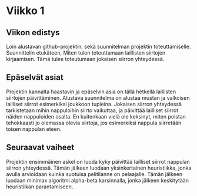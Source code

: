# Viikko 1

## Viikon edistys
Loin alustavan github-projektin, sekä suunnitelman projektin toteuttamiselle. Suunnittelin etukäteen, Miten tulen toteuttamaan laillisten siirtojen kirjaamisen. Tämä tulee toteutumaan jokaisen siirron yhteydessä.

## Epäselvät asiat
Projektin kannalta haastavin ja epäselvin asia on tällä hetkellä laillisten siirtojen päivittäminen. Alustava suunnitelma on alustaa mustan ja valkoisen lailliset siirrot esimerkiksi joukkoon tupleina. Jokaisen siirron yhteydessä tarkistetaan mihin nappuloihin siirto vaikuttaa, ja päivittää lailliset siirrot näiden nappuloiden osalta. En kuitenkaan vielä ole keksinyt, miten poistan tehokkaasti jo olemassa olevia siirtoja, jos esimerkiksi nappula siirretään toisen nappulan eteen.

## Seuraavat vaiheet
Projektin ensimmäinen askel on luoda kyky päivittää lailliset siirrot nappulan siirron yhteydessä. Tämän jälkeen luodaan yksinkertainen heuristiikka, jonka avulla arvioidaan kuinka suotuisa pelitilanne on pelaajalle. Tämän jälkeen luodaan minimax algoritmi alpha-beta karsinnalla, jonka jälkeen keskitytään heuristiikan parantamiseen.

